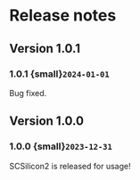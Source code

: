 # Release notes

## Version 1.0.1

### 1.0.1 {small}`2024-01-01`

Bug fixed.

## Version 1.0.0

### 1.0.0 {small}`2023-12-31`

SCSilicon2 is released for usage!